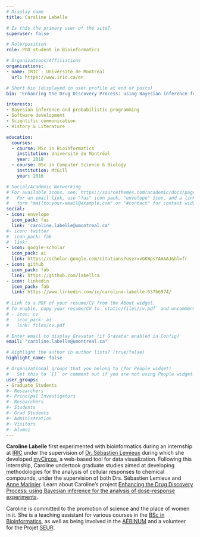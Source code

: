 ```yaml
---
# Display name
title: Caroline Labelle

# Is this the primary user of the site?
superuser: false

# Role/position
role: PhD student in Bioinformatics

# Organizations/Affiliations
organizations:
- name: IRIC - Université de Montréal
  url: https://www.iric.ca/en

# Short bio (displayed in user profile at end of posts)
bio: 'Enhancing the Drug Discovery Process: using Bayesian inference for the analysis of dose-response experiments' 

interests:
- Bayesian inference and probabilistic programming 
- Software development 
- Scientific communication
- History & Literature

education:
  courses:
  - course: MSc in Bioinformatics
    institution: Université de Montréal
    year: 2018
  - course: BSc in Computer Science & Biology
    institution: McGill
    year: 2016

# Social/Academic Networking
# For available icons, see: https://sourcethemes.com/academic/docs/page-builder/#icons
#   For an email link, use "fas" icon pack, "envelope" icon, and a link in the
#   form "mailto:your-email@example.com" or "#contact" for contact widget.
social:
- icon: envelope
  icon_pack: fas
  link: 'caroline.labelle@umontreal.ca'
#- icon: twitter
#  icon_pack: fab
#  link: 
- icon: google-scholar
  icon_pack: ai
  link: https://scholar.google.com/citations?user=vGKWpsYAAAAJ&hl=fr
- icon: github
  icon_pack: fab
  link: https://github.com/labellca
- icon: linkedin
  icon_pack: fab
  link: https://www.linkedin.com/in/caroline-labelle-637b6974/
  
# Link to a PDF of your resume/CV from the About widget.
# To enable, copy your resume/CV to `static/files/cv.pdf` and uncomment the lines below.
# - icon: cv
#   icon_pack: ai
#   link: files/cv.pdf

# Enter email to display Gravatar (if Gravatar enabled in Config)
email: "caroline.labelle@umontreal.ca"

# Highlight the author in author lists? (true/false)
highlight_name: false

# Organizational groups that you belong to (for People widget)
#   Set this to `[]` or comment out if you are not using People widget.
user_groups:
- Graduate Students
#- Researchers
#- Principal Investigators
#- Researchers
#- Students
#- Grad Students
#- Administration
#- Visitors
#- Alumni
---
```


**Caroline Labelle** first experimented with bioinformatics during an internship at [IRIC](https://www.iric.ca/en) under the supervision of [Dr. Sébastien Lemieux](/author/sebastien-lemieux/) during which she developed [myCircos](http://mycircos.iric.ca/), a web-based tool for data visualization. Following this internship, Caroline undertook graduate studies aimed at developing methodologies for the analysis of cellular responses to chemical compounds, under the supervision of both Drs. Sébastien Lemieux and [Anne Marinier](https://www.iric.ca/en/repertoire/anne-marinier). Learn about Caroline’s project [Enhancing the Drug Discovery Process: using Bayesian inference for the analysis of dose-response experiments](/project/caroline-labelle-pr).

Caroline is committed to the promotion of science and the place of women in it. She is a teaching assistant for various courses in the [BSc in Bioinformatics](https://admission.umontreal.ca/programmes/baccalaureat-en-bio-informatique/), as well as being involved in the [AÉBINUM](http://www.aebinum.umontreal.ca/index_EN.html) and a volunteer for the Projet [SEUR](http://seur.qc.ca/). 
